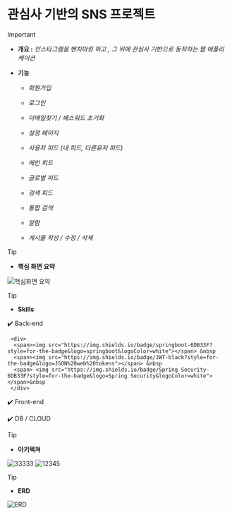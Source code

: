 # 관심사 기반의 SNS 프로젝트

> [!IMPORTANT]
>
> - **개요 :** *인스타그램을 벤치마킹 하고 , 그 위에 관심사 기반으로 동작하는 웹 에플리케이션* 
>
> - **기능**
>
>   - *회원가입* 
>
>   - *로그인*
>
>   - *이메일찾기 / 패스워드 초기화*
>
>   - *설정 페이지*
>
>   - *사용자 피드 (내 피드, 다른유저 피드)*
>
>   - *메인 피드*
>
>   - *글로벌 피드*
>
>   - *검색 피드*
>
>   - *통합 검색* 
>
>   - *알람*
>
>   - *게시물 작성 / 수정 / 삭제*
>
>      






> [!TIP]
>
> - **핵심 화면 요약** 
>
> 
>![핵심화면 요약 ](https://github.com/user-attachments/assets/5642d190-ae05-4548-9510-52fc79bbdf08)







> [!TIP]
>
> - **Skills**
>
>
>
> ✔️ Back-end
> 
>   
>      <div>
>       <span><img src="https://img.shields.io/badge/springboot-6DB33F?style=for-the-badge&logo=springboot&logoColor=white"></span> &nbsp
>       <span><img src="https://img.shields.io/badge/JWT-black?style=for-the-badge&logo=JSON%20web%20tokens"></span> &nbsp
>       <span> <img src="https://img.shields.io/badge/Spring Security-6DB33F?style=for-the-badge&logo=Spring Security&logoColor=white"></span>&nbsp
>      </div>
>   
>
> ✔️ Front-end
>    
>      
>      
> ✔️ DB / CLOUD
>
   





> [!TIP]
>
> - **아키텍쳐**
>
> ![33333](https://github.com/user-attachments/assets/d45cc423-243d-4bd7-8896-9e58a5a36faf)
> ![12345](https://github.com/user-attachments/assets/db429a06-eab4-413f-9721-fcedea5ac8e7)








> [!TIP]
>
> - **ERD**
>
> 
>![ERD](https://github.com/user-attachments/assets/8191d2ab-1412-49a1-a07d-33acf142b9aa)   


